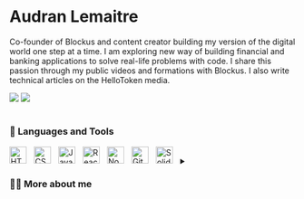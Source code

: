 # Audran Lemaitre

Co-founder of Blockus and content creator building my version of the digital world one step at a time. I am exploring new way of building financial and banking applications to solve real-life problems with code. I share this passion through my public videos and formations with Blockus. I also write technical articles on the HelloToken media.

<div> 
  <a href = "mailto:audran.lemaitre@gmail.com"><img src="https://img.shields.io/badge/-Gmail-%23333?style=for-the-badge&logo=gmail&logoColor=white" target="_blank"></a>
  <a href="https://www.linkedin.com/in/audranlemaitre/" target="_blank"><img src="https://img.shields.io/badge/-LinkedIn-%230077B5?style=for-the-badge&logo=linkedin&logoColor=white" target="_blank"></a> 
</div>

#

### 🧰 Languages and Tools

<img align="left" alt="HTML" width="30px" style="padding-right:10px;" src="https://cdn.jsdelivr.net/gh/devicons/devicon/icons/html5/html5-plain.svg" />
<img align="left" alt="CSS" width="30px" style="padding-right:10px;" src="https://cdn.jsdelivr.net/gh/devicons/devicon/icons/css3/css3-plain.svg" />
<img align="left" alt="JavaScript" width="30px" style="padding-right:10px;" src="https://cdn.jsdelivr.net/gh/devicons/devicon/icons/javascript/javascript-plain.svg" />
<img align="left" alt="React" width="30px" style="padding-right:10px;" src="https://cdn.jsdelivr.net/gh/devicons/devicon/icons/react/react-original.svg" />
<img align="left" alt="NodeJS" width="30px" style="padding-right:10px;" src="https://cdn.jsdelivr.net/gh/devicons/devicon/icons/nodejs/nodejs-original.svg" />
<img align="left" alt="GitHub" width="30px" style="padding-right:10px;" src="https://cdn.jsdelivr.net/gh/devicons/devicon/icons/github/github-original.svg" />
<img align="left" alt="Solidity" width="30px" style="padding-right:10px;" src="https://cdn.jsdelivr.net/gh/devicons/devicon/icons/solidity/solidity-original.svg" />
<br/>

<details>
 <summary><h3>👨‍💻 More about me </h3></summary>

Currently pursuing a master's degree in market finance at the IESEG School of Management in Lille, I co-created Blockus: a structure that aims to democratize investment in blockchain technologies to the greatest number of people. 

I am passionate about the different uses that these same technologies can have in the banking and financial sector: tokenization of real assets, digital identity, transparency, automation via smart contract, elimination of costly intermediaries, etc. I want to dedicate my career to improving the current financial system. 

Moreover, I am always looking for new ways to enrich my knowledge, meet new people and create impactful projects. I am notably invested in the web3 ecosystem as a writer at HelloToken. I'm also learning to code dApps to deepen my technical knowledge.

Feel free to contact me if you are interested in these topics!

---
